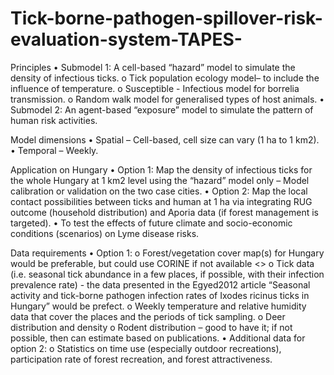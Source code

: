 # Tick-borne-pathogen-spillover-risk-evaluation-system-TAPES-

Principles 
•	Submodel 1: A cell-based “hazard” model to simulate the density of infectious ticks. 
o	Tick population ecology model– to include the influence of temperature.
o	Susceptible - Infectious model for borrelia transmission.
o	Random walk model for generalised types of host animals.
•	Submodel 2: An agent-based “exposure” model to simulate the pattern of human risk activities. 

Model dimensions
•	Spatial – Cell-based, cell size can vary (1 ha to 1 km2).  
•	Temporal – Weekly.

Application on Hungary
•	Option 1: Map the density of infectious ticks for the whole Hungary at 1 km2 level using the “hazard” model only – Model calibration or validation on the two case cities.
•	Option 2: Map the local contact possibilities between ticks and human at 1 ha via integrating RUG outcome (household distribution) and Aporia data (if forest management is targeted). 
•	To test the effects of future climate and socio-economic conditions (scenarios) on Lyme disease risks. 

Data requirements 
•	Option 1:
o	Forest/vegetation cover map(s) for Hungary would be preferable, but could use CORINE if not available <<same as RUG data requirements>>
o	Tick data (i.e. seasonal tick abundance in a few places, if possible, with their infection prevalence rate) - the data presented in the Egyed2012 article “Seasonal activity and tick-borne pathogen infection rates of Ixodes ricinus ticks in Hungary” would be prefect.
o	Weekly temperature and relative humidity data that cover the places and the periods of tick sampling.
o	Deer distribution and density
o	Rodent distribution – good to have it; if not possible, then can estimate based on publications.
•	Additional data for option 2:
o	Statistics on time use (especially outdoor recreations), participation rate of forest recreation, and forest attractiveness.
